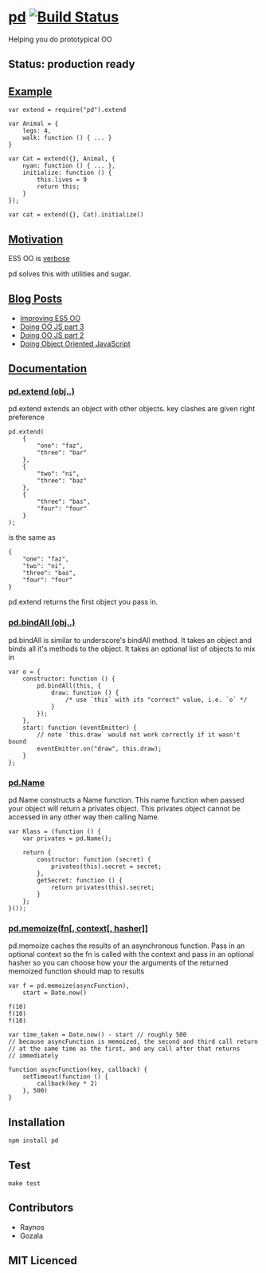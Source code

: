 # <a href="#pd" name="pd">pd</a> [![Build Status][1]][2]

Helping you do prototypical OO

## Status: production ready

## <a href="#Example" name="Example">Example</a>

    var extend = require("pd").extend

    var Animal = {
        legs: 4,
        walk: function () { ... }
    }

    var Cat = extend({}, Animal, {
        nyan: function () { ... },
        initialize: function () { 
            this.lives = 9
            return this;
        }
    });

    var cat = extend({}, Cat).initialize()

## <a href="#mov" nane="mov">Motivation</a>

ES5 OO is [verbose][8]

pd solves this with utilities and sugar.

## <a name="blogs" href="#blogs">Blog Posts</a>

 - [Improving ES5 OO][9]
 - [Doing OO JS part 3][6]
 - [Doing OO JS part 2][5]
 - [Doing Object Oriented JavaScript][3]

## <a name="Documentation" href="#Documentation">Documentation</a>

### <a name="pd.extend" href="#pd.extend">pd.extend (obj..)</a>

pd.extend extends an object with other objects. key clashes are given right preference

    pd.extend(
        {
            "one": "faz",
            "three": "bar"
        },
        {
            "two": "ni",
            "three": "baz"
        },
        {
            "three": "bas",
            "four": "four"
        }
    );

is the same as

    {
        "one": "faz",
        "two": "ni",
        "three": "bas",
        "four": "four"
    }
    
pd.extend returns the first object you pass in.

### <a name="pd.bindAll" href="#pd.bindAll">pd.bindAll (obj..)</a>

pd.bindAll is similar to underscore's bindAll method. It takes an object and binds all it's methods to the object. It takes an optional list of objects to mix in

    var o = {
        constructor: function () { 
            pd.bindAll(this, {
                draw: function () { 
                    /* use `this` with its "correct" value, i.e. `o` */
                }
            });
        },
        start: function (eventEmitter) {
            // note `this.draw` would not work correctly if it wasn't bound
            eventEmitter.on("draw", this.draw);
        }
    };

### <a name="pd.Name" href="#pd.Name">pd.Name</a>

pd.Name constructs a Name function. This name function when passed your object will
return a privates object. This privates object cannot be accessed in any other 
way then calling Name.

    var Klass = (function () {
        var privates = pd.Name();

        return {
            constructor: function (secret) {
                privates(this).secret = secret;
            },
            getSecret: function () {
                return privates(this).secret;
            }
        };
    }());

### <a name="pd.memoize" href="#pd.memoize">pd.memoize(fn[, context[, hasher]]</a>

pd.memoize caches the results of an asynchronous function. Pass in an optional
context so the fn is called with the context and pass in an optional hasher so
you can choose how your the arguments of the returned memoized function should
map to results

    var f = pd.memoize(asyncFunction),
        start = Date.now()

    f(10)
    f(10)
    f(10)

    var time_taken = Date.now() - start // roughly 500
    // because asyncFunction is memoized, the second and third call return
    // at the same time as the first, and any call after that returns
    // immediately

    function asyncFunction(key, callback) {
        setTimeout(function () {
            callback(key * 2)
        }, 500)
    }

## Installation

`npm install pd`

## Test

`make test`

## Contributors

 - Raynos
 - Gozala

## MIT Licenced

  [1]: https://secure.travis-ci.org/Raynos/pd.png
  [2]: http://travis-ci.org/Raynos/pd
  [3]: http://raynos.org/blog/4/Doing-Object-Oriented-JavaScript
  [4]: http://www.2ality.com/2011/06/prototypes-as-classes.html
  [5]: http://raynos.org/blog/5/Doing-Object-Oriented-Javascript---part-2
  [6]: http://raynos.org/blog/7/Doing-Object-Oriented-Javascript---part-3
  [8]: https://gist.github.com/1384024
  [9]: http://raynos.org/blog/17/Improving-ES5-OO-with-pd